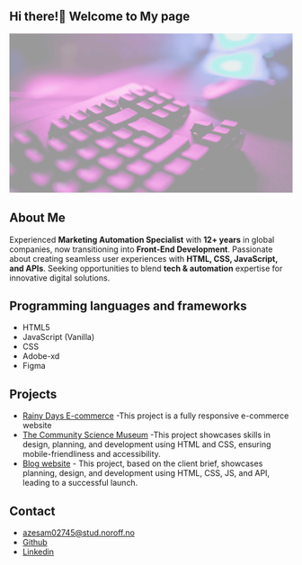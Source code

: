 ## Hi there!👋 Welcome to My page

![blog image card project exame 1, retrived from profilepage card](/images/background-image.png)

## About Me

Experienced **Marketing Automation Specialist** with **12+ years** in global companies, now transitioning into **Front-End Development**. Passionate about creating seamless user experiences with **HTML, CSS, JavaScript, and APIs**. Seeking opportunities to blend **tech & automation** expertise for innovative digital solutions.

## Programming languages and frameworks

- HTML5
- JavaScript (Vanilla)
- CSS
- Adobe-xd
- Figma

## Projects

- [Rainy Days E-commerce](https://github.com/SocanIcode/HTML-CSS---CA.git) -This project is a fully responsive e-commerce website
- [The Community Science Museum](https://github.com/SocanIcode/Semester_project.git) -This project showcases skills in design, planning, and development using HTML and CSS, ensuring mobile-friendliness and accessibility.
- [Blog website](https://github.com/NoroffFEU/Azeb_Samuel_SP1_CA_Mar24FT.txt.git) - This project, based on the client brief, showcases planning, design, and development using HTML, CSS, JS, and API, leading to a successful launch.

## Contact

- azesam02745@stud.noroff.no
- [Github](https://github.com/SocanIcode/)
- [Linkedin](https://www.linkedin.com/in/azebsame)
